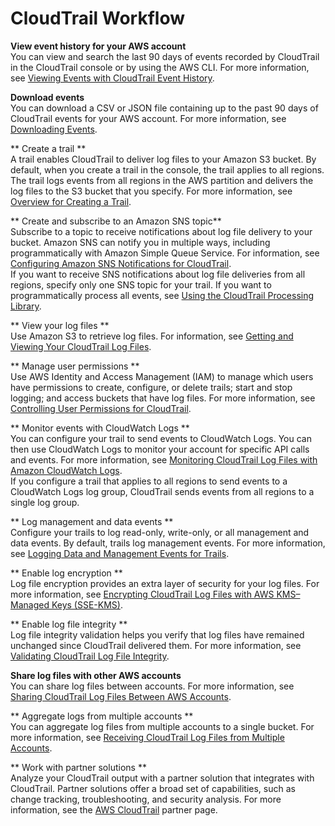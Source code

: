 # CloudTrail Workflow<a name="cloudtrail-workflow"></a>

**View event history for your AWS account**  
You can view and search the last 90 days of events recorded by CloudTrail in the CloudTrail console or by using the AWS CLI\. For more information, see [Viewing Events with CloudTrail Event History](view-cloudtrail-events.md)\.

**Download events**  
You can download a CSV or JSON file containing up to the past 90 days of CloudTrail events for your AWS account\. For more information, see [Downloading Events](view-cloudtrail-events-console.md#downloading-events)\.

** Create a trail **  
A trail enables CloudTrail to deliver log files to your Amazon S3 bucket\. By default, when you create a trail in the console, the trail applies to all regions\. The trail logs events from all regions in the AWS partition and delivers the log files to the S3 bucket that you specify\. For more information, see [Overview for Creating a Trail](cloudtrail-create-and-update-a-trail.md)\.

** Create and subscribe to an Amazon SNS topic**  
Subscribe to a topic to receive notifications about log file delivery to your bucket\. Amazon SNS can notify you in multiple ways, including programmatically with Amazon Simple Queue Service\. For information, see [Configuring Amazon SNS Notifications for CloudTrail](configure-sns-notifications-for-cloudtrail.md)\.  
If you want to receive SNS notifications about log file deliveries from all regions, specify only one SNS topic for your trail\. If you want to programmatically process all events, see [Using the CloudTrail Processing Library](use-the-cloudtrail-processing-library.md)\.

** View your log files **  
Use Amazon S3 to retrieve log files\. For information, see [Getting and Viewing Your CloudTrail Log Files](get-and-view-cloudtrail-log-files.md)\.

** Manage user permissions **  
Use AWS Identity and Access Management \(IAM\) to manage which users have permissions to create, configure, or delete trails; start and stop logging; and access buckets that have log files\. For more information, see [Controlling User Permissions for CloudTrail](control-user-permissions-for-cloudtrail.md)\.

** Monitor events with CloudWatch Logs **  
You can configure your trail to send events to CloudWatch Logs\. You can then use CloudWatch Logs to monitor your account for specific API calls and events\. For more information, see [Monitoring CloudTrail Log Files with Amazon CloudWatch Logs](monitor-cloudtrail-log-files-with-cloudwatch-logs.md)\.  
If you configure a trail that applies to all regions to send events to a CloudWatch Logs log group, CloudTrail sends events from all regions to a single log group\.

** Log management and data events **  
Configure your trails to log read\-only, write\-only, or all management and data events\. By default, trails log management events\. For more information, see [Logging Data and Management Events for Trails](logging-management-and-data-events-with-cloudtrail.md)\.

** Enable log encryption **  
Log file encryption provides an extra layer of security for your log files\. For more information, see [Encrypting CloudTrail Log Files with AWS KMS–Managed Keys \(SSE\-KMS\)](encrypting-cloudtrail-log-files-with-aws-kms.md)\.

** Enable log file integrity **  
Log file integrity validation helps you verify that log files have remained unchanged since CloudTrail delivered them\. For more information, see [Validating CloudTrail Log File Integrity](cloudtrail-log-file-validation-intro.md)\.

**Share log files with other AWS accounts**  
You can share log files between accounts\. For more information, see [Sharing CloudTrail Log Files Between AWS Accounts](cloudtrail-sharing-logs.md)\.

** Aggregate logs from multiple accounts **  
You can aggregate log files from multiple accounts to a single bucket\. For more information, see [Receiving CloudTrail Log Files from Multiple Accounts](cloudtrail-receive-logs-from-multiple-accounts.md)\.

** Work with partner solutions **  
Analyze your CloudTrail output with a partner solution that integrates with CloudTrail\. Partner solutions offer a broad set of capabilities, such as change tracking, troubleshooting, and security analysis\. For more information, see the [AWS CloudTrail](https://aws.amazon.com/cloudtrail/partners/) partner page\.